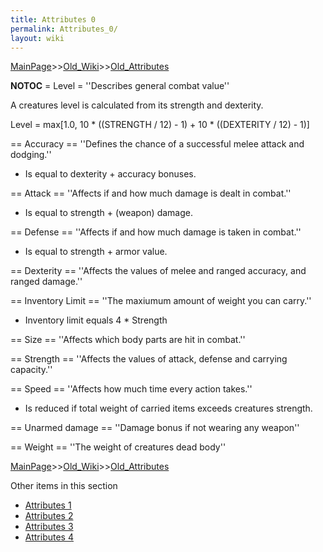 ```yaml
---
title: Attributes 0
permalink: Attributes_0/
layout: wiki
---
```


[MainPage](/keeperrl_wiki/ "wikilink")>>[Old_Wiki](/keeperrl_wiki/Old_Wiki "wikilink")>>[Old_Attributes](/keeperrl_wiki/Old_Attributes "wikilink")

__NOTOC__
= Level =
''Describes general combat value''

A creatures level is calculated from its strength and dexterity.

Level = max[1.0, 10 * ((STRENGTH / 12) - 1) + 10 * ((DEXTERITY / 12) - 1)]

== Accuracy ==
''Defines the chance of a successful melee attack and dodging.''
* Is equal to dexterity + accuracy bonuses.

== Attack ==
''Affects if and how much damage is dealt in combat.''
* Is equal to strength + (weapon) damage.

== Defense ==
''Affects if and how much damage is taken in combat.''
* Is equal to strength + armor value.

== Dexterity ==
''Affects the values of melee and ranged accuracy, and ranged damage.''

== Inventory Limit ==
''The maxiumum amount of weight you can carry.''
* Inventory limit equals 4 * Strength

== Size ==
''Affects which body parts are hit in combat.''

== Strength ==
''Affects the values of attack, defense and carrying capacity.''

== Speed ==
''Affects how much time every action takes.''
* Is reduced if total weight of carried items exceeds creatures strength.

== Unarmed damage ==
''Damage bonus if not wearing any weapon''

== Weight ==
''The weight of creatures dead body''

[MainPage](/keeperrl_wiki/ "wikilink")>>[Old_Wiki](/keeperrl_wiki/Old_Wiki "wikilink")>>[Old_Attributes](/keeperrl_wiki/Old_Attributes "wikilink")

Other items in this section
-    [Attributes 1](/keeperrl_wiki/Attributes_1 "wikilink")
-    [Attributes 2](/keeperrl_wiki/Attributes_2 "wikilink")
-    [Attributes 3](/keeperrl_wiki/Attributes_3 "wikilink")
-    [Attributes 4](/keeperrl_wiki/Attributes_4 "wikilink")
